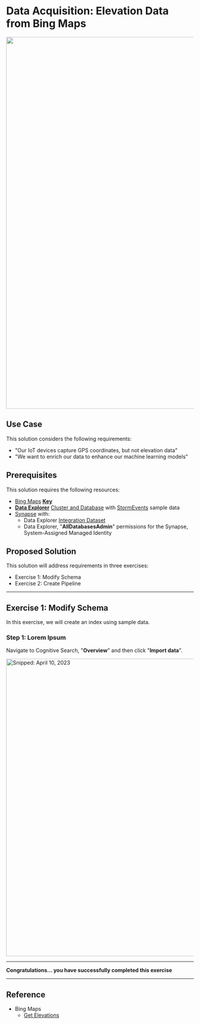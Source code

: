 # Data Acquisition: Elevation Data from Bing Maps

<img src="https://user-images.githubusercontent.com/44923999/236240083-61fb1241-39e5-4d4c-ad0e-3f83480c8edf.png" width="1000" />

## Use Case
This solution considers the following requirements:

* "Our IoT devices capture GPS coordinates, but not elevation data"
* "We want to enrich our data to enhance our machine learning models"

## Prerequisites
This solution requires the following resources:

* [Bing Maps](https://learn.microsoft.com/en-us/bingmaps/) [**Key**](https://learn.microsoft.com/en-us/bingmaps/getting-started/bing-maps-dev-center-help/getting-a-bing-maps-key)
* [**Data Explorer**](https://learn.microsoft.com/en-us/azure/data-explorer/) [Cluster and Database](https://learn.microsoft.com/en-us/azure/data-explorer/create-cluster-database-portal) with [StormEvents](https://learn.microsoft.com/en-us/azure/data-explorer/ingest-sample-data) sample data
* [Synapse](Infrastructure_Synapse.md) with:
  * Data Explorer [Integration Dataset](Infrastructure_Synapse_Dataset.md)
  * Data Explorer, "**AllDatabasesAdmin**" permissions for the Synapse, System-Assigned Managed Identity
## Proposed Solution
This solution will address requirements in three exercises:

* Exercise 1: Modify Schema
* Exercise 2: Create Pipeline

-----

## Exercise 1: Modify Schema
In this exercise, we will create an index using sample data.

### Step 1: Lorem Ipsum
Navigate to Cognitive Search, "**Overview**" and then click "**Import data**".

<img src="https://user-images.githubusercontent.com/44923999/230911383-a7135ef7-65e2-45e7-bb4f-38f5addaa8e9.png" width="800" title="Snipped: April 10, 2023" />

-----

**Congratulations... you have successfully completed this exercise**

-----

## Reference

* Bing Maps
  * [Get Elevations](https://learn.microsoft.com/en-us/bingmaps/rest-services/elevations/get-elevations)
